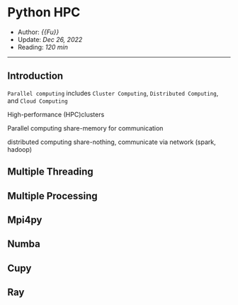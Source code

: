 # Python HPC

- Author: *{{Fu}}*
- Update: *Dec 26, 2022*
- Reading: *120 min*

---

## Introduction

`Parallel computing` includes `Cluster Computing`, `Distributed Computing`, and `Cloud Computing`




High-performance (HPC)clusters

Parallel computing share-memory for communication

distributed computing share-nothing, communicate via network (spark, hadoop)



## Multiple Threading




## Multiple Processing



## Mpi4py 




## Numba 


## Cupy 



## Ray







